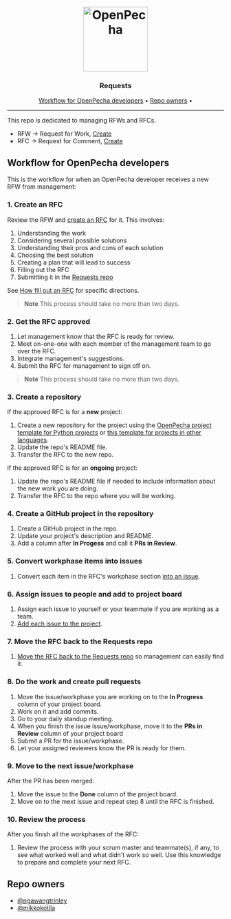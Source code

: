 <h1 align="center">
  <br>
  <a href="https://openpecha.org"><img src="https://avatars.githubusercontent.com/u/82142807?s=400&u=19e108a15566f3a1449bafb03b8dd706a72aebcd&v=4" alt="OpenPecha" width="150"></a>
  <br>
</h1>

<h3 align="center">Requests</h3>

<p align="center">
  <a href="#workflow-for-openpecha-developers">Workflow for OpenPecha developers</a> •
  <a href="#repo-owners"> Repo owners</a> •
</p>
<hr>

This repo is dedicated to managing RFWs and RFCs.

- RFW -> Request for Work, [Create](https://github.com/OpenPecha/Requests/issues/new?assignees=&labels=&template=RFW.md&title=%5BRFW%5D")
- RFC -> Request for Comment, [Create](https://github.com/OpenPecha/Requests/issues/new?assignees=&labels=&template=RFC.md&title=%5BRFC%5D)

## Workflow for OpenPecha developers

This is the workflow for when an OpenPecha developer receives a new RFW from management:

### 1. Create an RFC

Review the RFW and [create an RFC](https://github.com/OpenPecha/Requests/issues/new?assignees=&labels=&template=RFC.md&title=%5BRFC%5D) for it. This involves:

1. Understanding the work
1. Considering several possible solutions
1. Understanding their pros and cons of each solution
1. Choosing the best solution
1. Creating a plan that will lead to success
1. Filling out the RFC
1. Submitting it in the [Requests repo](https://github.com/OpenPecha/Requests/) 

See [How fill out an RFC](#) for specific directions.

> **Note** This process should take no more than two days.

### 2. Get the RFC approved

1. Let management know that the RFC is ready for review.
1. Meet on-one-one with each member of the management team to go over the RFC.
1. Integrate management's suggestions.
1. Submit the RFC for management to sign off on.

> **Note** This process should take no more than two days.

### 3. Create a repository

If the approved RFC is for a **new** project:

1. Create a new repository for the project using the [OpenPecha project template for Python projects](https://github.com/OpenPecha/openpecha-project-template) or [this template for projects in other languages](https://github.com/OpenPecha/new-repo-template).
1. Update the repo's README file.
1. Transfer the RFC to the new repo.

If the approved RFC is for an **ongoing** project:

1. Update the repo's README file if needed to include information about the new work you are doing.
1. Transfer the RFC to the repo where you will be working.

### 4. Create a GitHub project in the repository

1. Create a GitHub project in the repo.
1. Update your project's description and README.
1. Add a column after **In Progess** and call it **PRs in Review**.

### 5. Convert workphase items into issues

1. Convert each item in the RFC's workphase section [into an issue](https://docs.github.com/en/issues/tracking-your-work-with-issues/creating-an-issue#creating-an-issue-from-a-task-list-item).

### 6. Assign issues to people and add to project board

1. Assign each issue to yourself or your teammate if you are working as a team.
1. [Add each issue to the project](https://docs.github.com/en/github-ae@latest/issues/organizing-your-work-with-project-boards/tracking-work-with-project-boards/adding-issues-and-pull-requests-to-a-project-board).

### 7. Move the RFC back to the Requests repo

1. [Move the RFC back to the Requests repo](https://docs.github.com/en/issues/tracking-your-work-with-issues/transferring-an-issue-to-another-repository) so management can easily find it.

### 8. Do the work and create pull requests

1. Move the issue/workphase you are working on to the **In Progress** column of your project board.
1. Work on it and add commits.
1. Go to your daily standup meeting. 
1. When you finish the issue issue/workphase, move it to the **PRs in Review** column of your project board
1. Submit a PR for the issue/workphase.
1. Let your assigned reviewers know the PR is ready for them.

### 9. Move to the next issue/workphase

After the PR has been merged:

1. Move the issue to the **Done** column of the project board.
1. Move on to the mext issue and repeat step 8 until the RFC is finished.

### 10. Review the process

After you finish all the workphases of the RFC:

1. Review the process with your scrum master and teammate(s), if any, to see what worked well and what didn't work so well. Use this knowledge to prepare and complete your next RFC.
 
## Repo owners

- [@ngawangtrinley](https://github.com/ngawangtrinley)
- [@mikkokotila](https://github.com/mikkokotila)
